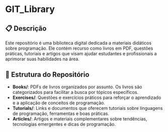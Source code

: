 # GIT_Library

## 📋 Descrição  
Este repositório é uma biblioteca digital dedicada a materiais didáticos sobre programação. Ele contém recurso como livros em PDF, questões práticas, tutoriais e artigos que visam ajudar estudantes e profissionais a aprimorar suas habilidades na área.

## 📂 Estrutura do Repositório  
- **Books/**: PDFs de livros organizados por assunto. Os livros são categorizados para facilitar a busca por tópicos específicos.
- **Exercises/**: Questões e exercícios práticos para reforçar o aprendizado e a aplicação de conceitos de programação.
- **Tutorials/**: Links e documentos que oferecem tutoriais sobre linguagens de programação, ferramentas e boas práticas.
- **Articles/**: Artigos e materiais complementares sobre tendências, tecnologias emergentes e dicas de programação.


